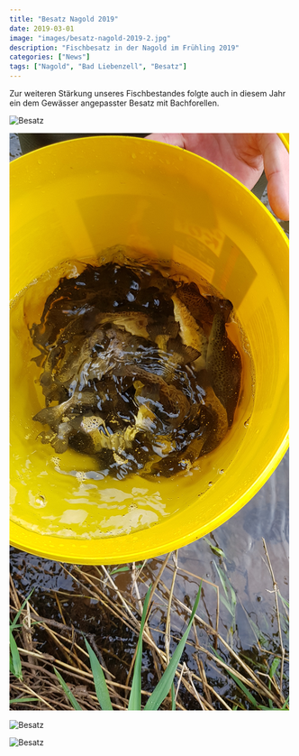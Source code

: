 ```yaml
---
title: "Besatz Nagold 2019"
date: 2019-03-01
image: "images/besatz-nagold-2019-2.jpg"
description: "Fischbesatz in der Nagold im Frühling 2019"
categories: ["News"]
tags: ["Nagold", "Bad Liebenzell", "Besatz"]
---
```


Zur weiteren Stärkung unseres Fischbestandes folgte auch in diesem Jahr ein dem Gewässer angepasster
Besatz mit Bachforellen. 

![Besatz](/images/besatz-nagold-2019-1.jpg)

![Besatz](/images/besatz-nagold-2019-3.jpg)

![Besatz](/images/besatz-nagold-2019-4.jpg)

![Besatz](/images/besatz-nagold-2019-5.jpg)
